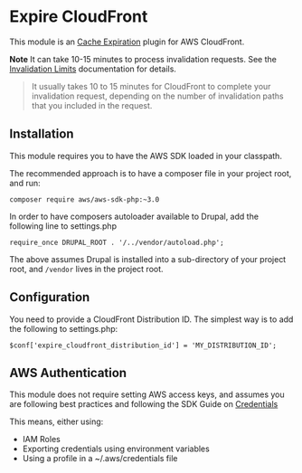 # Expire CloudFront

This module is an [Cache Expiration](https://www.drupal.org/project/expire) plugin for AWS CloudFront.

**Note** It can take 10-15 minutes to process invalidation requests. See the [Invalidation Limits](http://docs.aws.amazon.com/AmazonCloudFront/latest/DeveloperGuide/Invalidation.html#InvalidationLimits) documentation for details.

> It usually takes 10 to 15 minutes for CloudFront to complete your invalidation request, depending on the number of invalidation paths that you included in the request.

## Installation

This module requires you to have the AWS SDK loaded in your classpath.

The recommended approach is to have a composer file in your project root, and run:

```
composer require aws/aws-sdk-php:~3.0
```

In order to have composers autoloader available to Drupal, add the following line to settings.php

```
require_once DRUPAL_ROOT . '/../vendor/autoload.php';
```

The above assumes Drupal is installed into a sub-directory of your project root, and  `/vendor`
lives in the project root.

## Configuration

You need to provide a CloudFront Distribution ID. The simplest way is to add the following to settings.php:

```
$conf['expire_cloudfront_distribution_id'] = 'MY_DISTRIBUTION_ID';
```

## AWS Authentication

This module does not require setting AWS access keys, and assumes you are following best practices and 
following the SDK Guide on [Credentials](http://docs.aws.amazon.com/aws-sdk-php/v3/guide/guide/credentials.html)

This means, either using:

- IAM Roles
- Exporting credentials using environment variables
- Using a profile in a ~/.aws/credentials file
